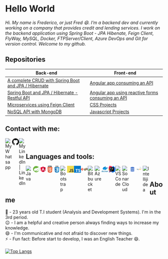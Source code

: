 # Hello World

*Hi. My name is Frederico, or just Fred 😄. I’m a backend dev and currently working on a company that provides credit and lending services. I work on the backend application using Spring Boot - JPA Hibenate, Feign Client, FlyWay, MySQL, Docker, FTPServer/Client, Azure DevOps and Git for version control. Welcome to my github.*

## Repositories

Back-end | Front-end
------------ | -------------
[A complete CRUD with Spring Boot and JPA / Hibernate](https://github.com/fred1895/cursomvc)| [Angular app consuming an API](https://github.com/fred1895/angular-clientes-app)
[Spring Boot and JPA / Hibernate - Restful API](https://github.com/fred1895/spring-angular-clientes_project)| [Angular app using reactive forms consuming an API](https://github.com/fred1895/front-agenda-angular)
[Microservices using Feign Client](https://github.com/fred1895/feign-client-viacep)| [CSS Projects](https://github.com/fred1895/css_study)
[NoSQL API with MongoDB](https://github.com/fred1895/mongodb-springboot)| [Javascript Projects](https://github.com/fred1895/js_study)


## Contact with me:

[<img align="left" alt="MyWhatsapp" width="22px" src="https://cdn.pixabay.com/photo/2015/08/03/13/58/soon-873316__340.png" />][whatsapp]
[<img align="left" alt="MyGitHub | GitHub" width="22px" src="logos/github.svg?raw=true" />][github]
[<img align="left" alt="MyLinkedIn | LinkedIn" width="22px" src="https://cdn.pixabay.com/photo/2017/08/22/11/56/linked-in-2668700_960_720.png" />][linkedin]

<br>

## Languages and tools:

[<img align="left" alt="Java" width="22px" src="https://help.crossbrowsertesting.com/wp-content/uploads/2017/08/java-logo-large.png" />][java]
[<img align="left" alt="Spring Boot" width="22px" src="https://raw.githubusercontent.com/github/explore/80688e429a7d4ef2fca1e82350fe8e3517d3494d/topics/spring-boot/spring-boot.png" />][spring]
[<img align="left" alt="Angular" width="22px" src="https://raw.githubusercontent.com/github/explore/80688e429a7d4ef2fca1e82350fe8e3517d3494d/topics/angular/angular.png" />][angular]
[<img align="left" alt="HTML" width="22px" src="https://raw.githubusercontent.com/github/explore/80688e429a7d4ef2fca1e82350fe8e3517d3494d/topics/html/html.png" />][html]
[<img align="left" alt="CSS" width="22px" src="https://raw.githubusercontent.com/github/explore/80688e429a7d4ef2fca1e82350fe8e3517d3494d/topics/css/css.png" />][css]
[<img align="left" alt="Bootstrap" width="22px" src="https://getbootstrap.com/docs/4.0/assets/brand/bootstrap-social-logo.png" />][bootstrap]
[<img align="left" alt="Javascript" width="22px" src="https://raw.githubusercontent.com/github/explore/80688e429a7d4ef2fca1e82350fe8e3517d3494d/topics/javascript/javascript.png" />][javascript]
[<img align="left" alt="Typescript" width="22px" src="https://raw.githubusercontent.com/github/explore/80688e429a7d4ef2fca1e82350fe8e3517d3494d/topics/typescript/typescript.png" />][typescript]
[<img align="left" alt="Git" width="22px" src="https://raw.githubusercontent.com/github/explore/80688e429a7d4ef2fca1e82350fe8e3517d3494d/topics/git/git.png" />][git]
[<img align="left" alt="Bitbucket" width="22px" src="https://img.favpng.com/7/19/23/bitbucket-computer-software-github-clip-art-png-favpng-13fqKUGpzmm6QU1XDrv1VcZrA_t.jpg" />][bitbucket]
[<img align="left" alt="Azure" width="22px" src="https://img.stackshare.io/service/4313/XNKktHjN_400x400.png" />][azure]
[<img align="left" alt="Docker" width="22px" src="https://raw.githubusercontent.com/github/explore/80688e429a7d4ef2fca1e82350fe8e3517d3494d/topics/docker/docker.png" />][docker]
[<img align="left" alt="Intellijidea" width="22px" src="logos/intellij.jpg?raw=true" />][intellij]
[<img align="left" alt="VS Code" width="22px" src="https://miro.medium.com/max/400/0*yhgQ3dyb17qTLg__.jpg" />][vscode]
[<img align="left" alt="SonarCloud" width="22px" src="https://pbs.twimg.com/profile_images/955394530806829056/LC7DAYM3_400x400.jpg" />][sonarcloud]
[<img align="left" alt="SQL" width="22px" src="https://raw.githubusercontent.com/github/explore/80688e429a7d4ef2fca1e82350fe8e3517d3494d/topics/sql/sql.png" />][sql]
[<img align="left" alt="Intellijidea" width="22px" src="logos/mysql.svg?raw=true" />][mysql]
[<img align="left" alt="Intellijidea" width="22px" src="https://upload.wikimedia.org/wikipedia/commons/thumb/2/29/Postgresql_elephant.svg/1200px-Postgresql_elephant.svg.png" />][postgresql]

<br>

## About me
  💬 - 23 years old T.I student (Analysis and Development Systems). I'm in the 3rd period.
 </br>
 😉 - I am a helpful and creative person always finding ways to increase my knowledge. 
 <br>
 😄 - I'm communicative and not afraid to discover new things.
 </br>
 ⚡ - Fun fact: Before start to develop, I was an English Teacher 😄.
 </br></br>
 [![Top Langs](https://github-readme-stats.vercel.app/api/top-langs/?username=fred1895&layout=compact)](https://github.com/fred1895?tab=repositories)

[whatsapp]: https://api.whatsapp.com/send?phone=5522988496738
[linkedin]: https://www.linkedin.com/in/frederico-almeida-860b6814b/
[github]: https://github.com/fred1895?tab=repositories
[java]: https://www.java.com/
[spring]: https://spring.io/projects/spring-boot
[angular]: https://angular.io/
[html]: https://developer.mozilla.org/pt-BR/docs/Web/HTML
[css]: https://www.w3.org/Style/CSS/Overview.en.html
[javascript]: https://www.javascript.com/
[typescript]: https://www.typescriptlang.org/
[git]: https://github.com
[bitbucket]: https://bitbucket.org/product/
[azure]: https://azure.microsoft.com/
[docker]: https://www.docker.com/
[intellij]: https://www.jetbrains.com/pt-br/idea/
[vscode]: https://code.visualstudio.com/
[sonarcloud]: https://sonarcloud.io/
[bootstrap]: https://getbootstrap.com/
[sql]: https://www.w3schools.com/sql/
[mysql]: https://www.mysql.com/
[postgresql]: https://www.postgresql.org/

<!--
**fred1895/fred1895** is a ✨ _special_ ✨ repository because its `README.md` (this file) appears on your GitHub profile.

Here are some ideas to get you started:


- 🌱 I’m currently learning ...
- 👯 I’m looking to collaborate on ...
- 🤔 I’m looking for help with ...
- 💬 Ask me about ...
- 📫 How to reach me: ...
- 😄 Pronouns: ...
- ⚡ Fun fact: ...
-->
